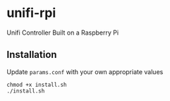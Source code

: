 # unifi-rpi
Unifi Controller Built on a Raspberry Pi

## Installation
Update `params.conf` with your own appropriate values
```
chmod +x install.sh
./install.sh
```
